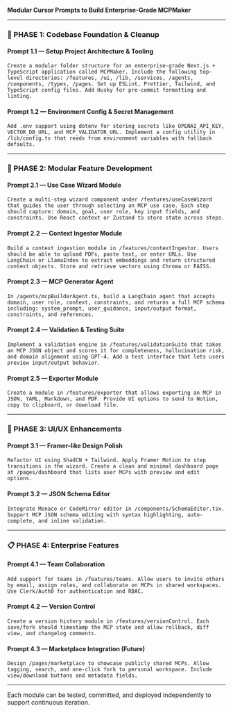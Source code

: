 **Modular Cursor Prompts to Build Enterprise-Grade MCPMaker**

---

### 🔄 PHASE 1: Codebase Foundation & Cleanup

#### **Prompt 1.1 — Setup Project Architecture & Tooling**

```prompt
Create a modular folder structure for an enterprise-grade Next.js + TypeScript application called MCPMaker. Include the following top-level directories: /features, /ui, /lib, /services, /agents, /components, /types, /pages. Set up ESLint, Prettier, Tailwind, and TypeScript config files. Add Husky for pre-commit formatting and linting.
```

#### **Prompt 1.2 — Environment Config & Secret Management**

```prompt
Add .env support using dotenv for storing secrets like OPENAI_API_KEY, VECTOR_DB_URL, and MCP_VALIDATOR_URL. Implement a config utility in /lib/config.ts that reads from environment variables with fallback defaults.
```

---

### 🏢 PHASE 2: Modular Feature Development

#### **Prompt 2.1 — Use Case Wizard Module**

```prompt
Create a multi-step wizard component under /features/useCaseWizard that guides the user through selecting an MCP use case. Each step should capture: domain, goal, user role, key input fields, and constraints. Use React context or Zustand to store state across steps.
```

#### **Prompt 2.2 — Context Ingestor Module**

```prompt
Build a context ingestion module in /features/contextIngestor. Users should be able to upload PDFs, paste text, or enter URLs. Use LangChain or LlamaIndex to extract embeddings and return structured context objects. Store and retrieve vectors using Chroma or FAISS.
```

#### **Prompt 2.3 — MCP Generator Agent**

```prompt
In /agents/mcpBuilderAgent.ts, build a LangChain agent that accepts domain, user role, context, constraints, and returns a full MCP schema including: system_prompt, user_guidance, input/output format, constraints, and references.
```

#### **Prompt 2.4 — Validation & Testing Suite**

```prompt
Implement a validation engine in /features/validationSuite that takes an MCP JSON object and scores it for completeness, hallucination risk, and domain alignment using GPT-4. Add a test interface that lets users preview input/output behavior.
```

#### **Prompt 2.5 — Exporter Module**

```prompt
Create a module in /features/exporter that allows exporting an MCP in JSON, YAML, Markdown, and PDF. Provide UI options to send to Notion, copy to clipboard, or download file.
```

---

### 🌟 PHASE 3: UI/UX Enhancements

#### **Prompt 3.1 — Framer-like Design Polish**

```prompt
Refactor UI using ShadCN + Tailwind. Apply Framer Motion to step transitions in the wizard. Create a clean and minimal dashboard page at /pages/dashboard that lists user MCPs with preview and edit options.
```

#### **Prompt 3.2 — JSON Schema Editor**

```prompt
Integrate Monaco or CodeMirror editor in /components/SchemaEditor.tsx. Support MCP JSON schema editing with syntax highlighting, auto-complete, and inline validation.
```

---

### 📋 PHASE 4: Enterprise Features

#### **Prompt 4.1 — Team Collaboration**

```prompt
Add support for teams in /features/teams. Allow users to invite others by email, assign roles, and collaborate on MCPs in shared workspaces. Use Clerk/Auth0 for authentication and RBAC.
```

#### **Prompt 4.2 — Version Control**

```prompt
Create a version history module in /features/versionControl. Each save/fork should timestamp the MCP state and allow rollback, diff view, and changelog comments.
```

#### **Prompt 4.3 — Marketplace Integration (Future)**

```prompt
Design /pages/marketplace to showcase publicly shared MCPs. Allow tagging, search, and one-click fork to personal workspace. Include view/download buttons and metadata fields.
```

---

Each module can be tested, committed, and deployed independently to support continuous iteration.
